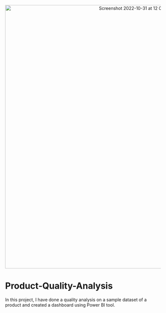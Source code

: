 
<p align="center">
  <img width="850" alt="Screenshot 2022-10-31 at 12 08 34 PM" src="https://user-images.githubusercontent.com/114110108/202712780-92c7af50-0f09-46e4-ac30-b9d266bb4f90.jpeg">
</p>

# Product-Quality-Analysis

In this project, I have done a quality analysis on a sample dataset of a product and created a dashboard using Power BI tool.


